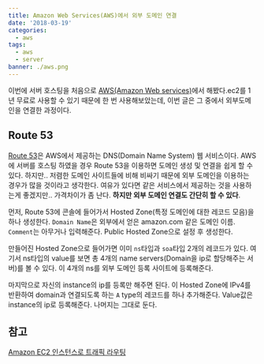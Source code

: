 ```yaml
---
title: Amazon Web Services(AWS)에서 외부 도메인 연결
date: '2018-03-19'
categories:
  - aws
tags:
  - aws
  - server
banner: ./aws.png
---
```


이번에 서버 호스팅을 처음으로 [AWS(Amazon Web services)](https://aws.amazon.com/ko/)에서 해봤다.ec2를 1년 무료로 사용할 수 있기 때문에 한 번 사용해보았는데, 이번 글은 그 중에서 외부도메인을 연결한 과정이다.

## Route 53

[Route 53](https://console.aws.amazon.com/route53/home?region=ap-northeast-2)은 AWS에서 제공하는 DNS(Domain Name System) 웹 서비스이다. AWS에 서버를 호스팅 하였을 경우 Route 53을 이용하면 도메인 생성 및 연결을 쉽게 할 수 있다. 하지만.. 저렴한 도메인 사이트들에 비해 비싸기 때문에 외부 도메인을 이용하는 경우가 많을 것이라고 생각한다. 여유가 있다면 같은 서비스에서 제공하는 것을 사용하는게 좋겠지만.. 가격차이가 좀 난다. **하지만 외부 도메인 연결도 간단히 할 수 있다**.

먼저, Route 53에 콘솔에 들어가서 Hosted Zone(특정 도메인에 대한 레코드 모음)을 하나 생성한다. `Domain Name`은 외부에서 얻은 amazon.com 같은 도메인 이름. `Comment`는 아무거나 입력해준다. Public Hosted Zone으로 설정 후 생성한다.

만들어진 Hosted Zone으로 들어가면 이미 `ns`타입과 `soa`타입 2개의 레코드가 있다. 여기서 ns타입의 value를 보면 총 4개의 name servers(Domain을 ip로 할당해주는 서버)를 볼 수 있다. 이 4개의 ns를 외부 도메인 등록 사이트에 등록해준다.

마지막으로 자신의 instance의 ip를 등록만 해주면 된다. 이 Hosted Zone에 IPv4를 반환하여 domain과 연결되도록 하는 `A` type의 레코드를 하나 추가해준다. Value값은 instance의 ip로 등록해준다. 나머지는 그대로 둔다.

## 참고

[Amazon EC2 인스턴스로 트래픽 라우팅](https://docs.aws.amazon.com/ko_kr/Route53/latest/DeveloperGuide/routing-to-ec2-instance.html)
